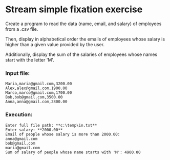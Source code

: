 # Stream simple fixation exercise

Create a program to read the data (name, email, and salary) of employees from a .csv file.

Then, display in alphabetical order the emails of employees whose salary is higher than a given value provided by the user.

Additionally, display the sum of the salaries of employees whose names start with the letter 'M'.

### **Input file:**

```
Maria,maria@gmail.com,3200.00
Alex,alex@gmail.com,1900.00
Marco,marco@gmail.com,1700.00
Bob,bob@gmail.com,3500.00
Anna,anna@gmail.com,2800.00
```

### **Execution:**

```
Enter full file path: **c:\temp\in.txt**
Enter salary: **2000.00**
Email of people whose salary is more than 2000.00:
anna@gmail.com
bob@gmail.com
maria@gmail.com
Sum of salary of people whose name starts with 'M': 4900.00
```

